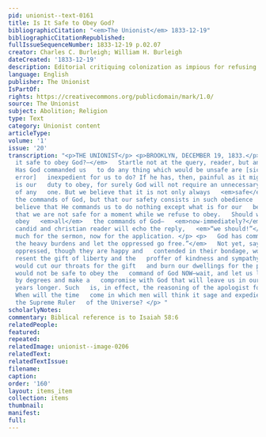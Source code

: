 ```yaml
---
pid: unionist--text-0161
title: Is It Safe to Obey God?
bibliographicCitation: "<em>The Unionist</em> 1833-12-19"
bibliographicCitationRepublished: 
fullIssueSequenceNumber: 1833-12-19 p.02.07
creator: Charles C. Burleigh; William H. Burleigh
dateCreated: '1833-12-19'
description: Editorial critiquing colonization as impious for refusing to obey God
language: English
publisher: The Unionist
IsPartOf: 
rights: https://creativecommons.org/publicdomain/mark/1.0/
source: The Unionist
subject: Abolition; Religion
type: Text
category: Unionist content
articleType: 
volume: '1'
issue: '20'
transcription: "<p>THE UNIONIST</p> <p>BROOKLYN, DECEMBER 19, 1833.</p> <p>   <em>Is
  it safe to obey God?—</em>   Startle not at the query, reader, but answer it candidly.
  Has God commanded us   to do any thing which would be unsafe are [sic-obvious printing
  error]   inexpedient for us to do? If he has, then, painful as it might seem, it
  is our   duty to obey, for surely God will not require an unnecessary sacrifice
  of any   one. But we believe that it is not only always   <em>safe</em>   to obey
  the commands of God, but that our safety consists in such obedience   alone. We
  believe that He commands us to do nothing except what is for our   best good, and
  that we are not safe for a moment while we refuse to obey.   Should we not therefore
  obey   <em>all</em>   the commands of God—   <em>now‑immediately?</em>   We should—the
  candid and christian reader will echo the reply,   <em>“we should!”</em>   Well—so
  much for the sermon, now for the application. </p> <p>   God has commanded—   <em>“Undo
  the heavy burdens and let the oppressed go free.”</em>   Not yet, says the colonizationist—the
  oppressed, though they are happy and   contended in their bondage, would so highly
  resent the gift of liberty and the   proffer of kindness and sympathy that they
  would cut our throats for the gift   and burn our dwellings for the proffer. It
  would not be safe to obey the   command of God NOW—wait, and let us leave off sinning
  by degrees and make a   compromise with God that will leave us in our sins a few
  years longer. Such   is, in effect, the reasoning of the apologist for slavery.
  When will the time   come in which men will think it sage and expedient to obey
  the Supreme Ruler   of the Universe? </p> "
scholarlyNotes: 
commentary: Biblical reference is to Isaiah 58:6
relatedPeople: 
featured: 
repeated: 
relatedImage: unionist--image-0206
relatedText: 
relatedTextIssue: 
filename: 
caption: 
order: '160'
layout: items_item
collection: items
thumbnail: 
manifest: 
full: 
---
```

